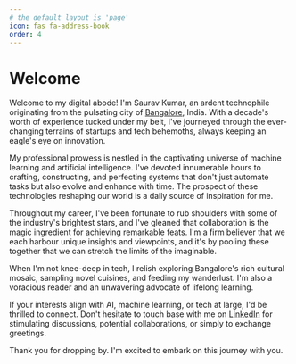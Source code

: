 ```yaml
---
# the default layout is 'page'
icon: fas fa-address-book
order: 4
---
```


# Welcome

Welcome to my digital abode! I'm Saurav Kumar, an ardent technophile originating from the pulsating city of [Bangalore](https://meet.hn/city/in-Bengaluru), India. With a decade's worth of experience tucked under my belt, I've journeyed through the ever-changing terrains of startups and tech behemoths, always keeping an eagle's eye on innovation.

My professional prowess is nestled in the captivating universe of machine learning and artificial intelligence. I've devoted innumerable hours to crafting, constructing, and perfecting systems that don't just automate tasks but also evolve and enhance with time. The prospect of these technologies reshaping our world is a daily source of inspiration for me.

Throughout my career, I've been fortunate to rub shoulders with some of the industry's brightest stars, and I've gleaned that collaboration is the magic ingredient for achieving remarkable feats. I'm a firm believer that we each harbour unique insights and viewpoints, and it's by pooling these together that we can stretch the limits of the imaginable.

When I'm not knee-deep in tech, I relish exploring Bangalore's rich cultural mosaic, sampling novel cuisines, and feeding my wanderlust. I'm also a voracious reader and an unwavering advocate of lifelong learning.

If your interests align with AI, machine learning, or tech at large, I'd be thrilled to connect. Don't hesitate to touch base with me on [LinkedIn](https://www.linkedin.com/in/sauraav007/) for stimulating discussions, potential collaborations, or simply to exchange greetings.

Thank you for dropping by. I'm excited to embark on this journey with you.


